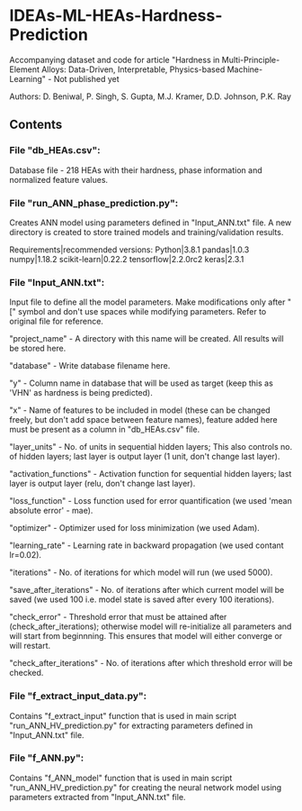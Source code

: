 # IDEAs-ML-HEAs-Hardness-Prediction
Accompanying dataset and code for article "Hardness in Multi-Principle-Element Alloys: Data-Driven, Interpretable, Physics-based Machine-Learning" - Not published yet

Authors: D. Beniwal, P. Singh, S. Gupta, M.J. Kramer, D.D. Johnson, P.K. Ray


## Contents

### File "db_HEAs.csv":
Database file - 218 HEAs with their hardness, phase information and normalized feature values.


### File "run_ANN_phase_prediction.py":
Creates ANN model using parameters defined in "Input_ANN.txt" file. A new directory is created to store trained models and training/validation results.

Requirements|recommended versions:
Python|3.8.1
pandas|1.0.3
numpy|1.18.2
scikit-learn|0.22.2
tensorflow|2.2.0rc2
keras|2.3.1


### File "Input_ANN.txt":
Input file to define all the model parameters. Make modifications only after "[" symbol and don't use spaces while modifying parameters. Refer to original file for reference.

"project_name" - A directory with this name will be created. All results will be stored here.

"database" - Write database filename here.

"y" - Column name in database that will be used as target (keep this as 'VHN' as hardness is being predicted).

"x" - Name of features to be included in model (these can be changed freely, but don't add space between feature names), feature added here must be present as a column in "db_HEAs.csv" file.

"layer_units" - No. of units in sequential hidden layers; This also controls no. of hidden layers; last layer is output layer (1 unit, don't change last layer).

"activation_functions" - Activation function for sequential hidden layers; last layer is output layer (relu, don't change last layer).

"loss_function" - Loss function used for error quantification (we used 'mean absolute error' - mae).

"optimizer" - Optimizer used for loss minimization (we used Adam).

"learning_rate" - Learning rate in backward propagation (we used contant lr=0.02).

"iterations" - No. of iterations for which model will run (we used 5000).

"save_after_iterations" - No. of iterations after which current model will be saved (we used 100 i.e. model state is saved after every 100 iterations).

"check_error" - Threshold error that must be attained after (check_after_iterations); otherwise model will re-initialize all parameters and will start from beginnning. This ensures that model will either converge or will restart.

"check_after_iterations" - No. of iterations after which threshold error will be checked.


### File "f_extract_input_data.py":
Contains "f_extract_input" function that is used in main script "run_ANN_HV_prediction.py" for extracting parameters defined in "Input_ANN.txt" file.


### File "f_ANN.py":
Contains "f_ANN_model" function that is used in main script "run_ANN_HV_prediction.py" for creating the neural network model using parameters extracted from "Input_ANN.txt" file.
